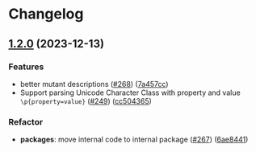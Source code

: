 # Changelog

## [1.2.0](https://github.com/stryker-mutator/weapon-regex/compare/v1.1.1...v1.2.0) (2023-12-13)


### Features

* better mutant descriptions ([#268](https://github.com/stryker-mutator/weapon-regex/issues/268)) ([7a457cc](https://github.com/stryker-mutator/weapon-regex/commit/7a457ccadbb1f8db5c162f68a62c1f2561d41784))
* Support parsing Unicode Character Class with property and value `\p{property=value}` ([#249](https://github.com/stryker-mutator/weapon-regex/pull/249)) ([cc504365](https://github.com/stryker-mutator/weapon-regex/pull/249/commits/cc504365b46da3380564e6bd3aac5d53ed6b8130))

### Refactor

* **packages**: move internal code to internal package ([#267](https://github.com/stryker-mutator/weapon-regex/pull/267)) ([6ae8441](https://github.com/stryker-mutator/weapon-regex/commit/6ae8441d4e5e2815a1ef20e36542e19d0cb2d599))
